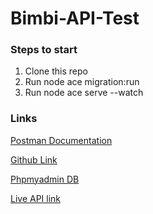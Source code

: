 # Bimbi-API-Test

### Steps to start

1. Clone this repo
2. Run node ace migration:run
3. Run node ace serve --watch

### Links

[Postman Documentation](https://documenter.getpostman.com/view/5258371/Tzm2HxPm)

[Github Link](https://github.com/nedu10/Bimbi-API-Test)

[Phpmyadmin DB](https://phpmyadmin-c010.cloudclusters.net/index.php)

[Live API link](https://bimbi-api.herokuapp.com/)
